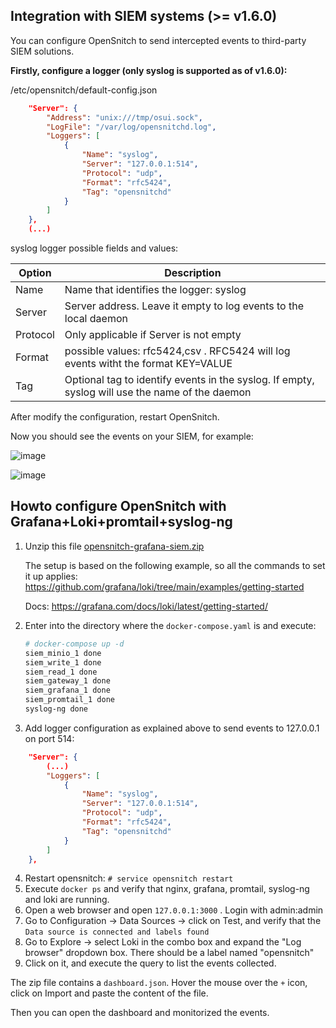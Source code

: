 Integration with SIEM systems (>= v1.6.0)
---

You can configure OpenSnitch to send intercepted events to third-party SIEM solutions.

**Firstly, configure a logger (only syslog is supported as of v1.6.0):**

/etc/opensnitch/default-config.json

```json
    "Server": {
        "Address": "unix:///tmp/osui.sock",
        "LogFile": "/var/log/opensnitchd.log",
        "Loggers": [
            {
                "Name": "syslog",
                "Server": "127.0.0.1:514",
                "Protocol": "udp",
                "Format": "rfc5424",
                "Tag": "opensnitchd"
            }
        ]
    },
    (...)
```

syslog logger possible fields and values:

|Option|Description|
|-------|-------|
|Name|Name that identifies the logger: syslog|
|Server|Server address. Leave it empty to log events to the local daemon|
|Protocol|Only applicable if Server is not empty|
|Format|possible values: rfc5424,csv . RFC5424 will log events witht the format KEY=VALUE|
|Tag|Optional tag to identify events in the syslog. If empty, syslog will use the name of the daemon|

After modify the configuration, restart OpenSnitch.

Now you should see the events on your SIEM, for example:

![image](https://user-images.githubusercontent.com/2742953/167249501-163fa985-f186-415f-93b6-c86cab2fe0b3.png)

![image](https://user-images.githubusercontent.com/2742953/167288109-4f791761-e826-4619-b042-e3a580782e79.png)

Howto configure OpenSnitch with Grafana+Loki+promtail+syslog-ng
---


1. Unzip this file [opensnitch-grafana-siem.zip](https://github.com/evilsocket/opensnitch/files/8716183/opensnitch-grafana-siem.zip)

   The setup is based on the following example, so all the commands to set it up applies:
   https://github.com/grafana/loki/tree/main/examples/getting-started
   
   Docs: https://grafana.com/docs/loki/latest/getting-started/

2. Enter into the directory where the `docker-compose.yaml` is and execute:
   ```bash
   # docker-compose up -d
   siem_minio_1 done
   siem_write_1 done
   siem_read_1 done
   siem_gateway_1 done
   siem_grafana_1 done
   siem_promtail_1 done
   syslog-ng done

   ```
   
3. Add logger configuration as explained above to send events to 127.0.0.1 on port 514:
```json
    "Server": {
        (...)
        "Loggers": [
            {
                "Name": "syslog",
                "Server": "127.0.0.1:514",
                "Protocol": "udp",
                "Format": "rfc5424",
                "Tag": "opensnitchd"
            }
        ]
    },
```

4. Restart opensnitch: `# service opensnitch restart`
5. Execute `docker ps` and verify that nginx, grafana, promtail, syslog-ng and loki are running.
6. Open a web browser and open `127.0.0.1:3000` . Login with admin:admin
7. Go to Configuration -> Data Sources -> click on Test, and verify that the `Data source is connected and labels found`
8. Go to Explore -> select Loki in the combo box and expand the "Log browser" dropdown box. There should be a label named "opensnitch"
9. Click on it, and execute the query to list the events collected.


The zip file contains a `dashboard.json`. Hover the mouse over the `+` icon, click on Import and paste the content of the file.

Then you can open the dashboard and monitorized the events.
